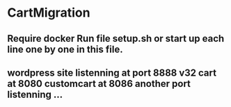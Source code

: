 # CartMigration
Require docker 
Run file setup.sh or start up each line one by one in this file.
---
wordpress site listenning at port 8888
v32 cart at 8080
customcart at 8086
another port listenning ... 
---
